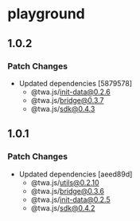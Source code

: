 # playground

## 1.0.2

### Patch Changes

- Updated dependencies [5879578]
  - @twa.js/init-data@0.2.6
  - @twa.js/bridge@0.3.7
  - @twa.js/sdk@0.4.3

## 1.0.1

### Patch Changes

- Updated dependencies [aeed89d]
  - @twa.js/utils@0.2.10
  - @twa.js/bridge@0.3.6
  - @twa.js/init-data@0.2.5
  - @twa.js/sdk@0.4.2
